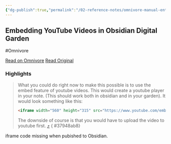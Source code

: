```yaml
---
{"dg-publish":true,"permalink":"/02-reference-notes/omnivore-manual-entry/2024-03/embedding-you-tube-videos-in-obsidian-digital-garden/","title":"Embedding YouTube Videos in Obsidian Digital Garden\n","metatags":{"description":"A Github Discussion in obsidian-digital-garden on how to embed youtube videos using iframe","og:image":"https://i.imgur.com/LmCg5HX.png"},"tags":["MMW-Dev/Alternative-Sites/DG","Obsidian-DG/Videos","omnivore-bug"]}
---
```



## Embedding YouTube Videos in Obsidian Digital Garden
#Omnivore

[Read on Omnivore](https://omnivore.app/me/https-github-com-oleeskild-obsidian-digital-garden-issues-80-18e546c8a93)
[Read Original](https://github.com/oleeskild/obsidian-digital-garden/issues/80)

### Highlights

> What you could do right now to make this possible is to use the embed feature of youtube videos. This would create a youtube player in your note. (This should work both in obsidian and in your garden). It would look something like this:
> 
> ```html
> <iframe width="560" height="315" src="https://www.youtube.com/embed/djV11Xbc914" title="YouTube video player" frameborder="0" allow="accelerometer; autoplay; clipboard-write; encrypted-media; gyroscope; picture-in-picture" allowfullscreen></iframe> 
> ```
> 
> The downside of course is that you would have to upload the video to youtube first. [⤴️](https://omnivore.app/me/https-github-com-oleeskild-obsidian-digital-garden-issues-80-18e546c8a93#37948ab8-f578-4ef2-9ea3-88cf7ec97eae) 
{ #37948ab8}


iframe code missing when pubished to Obsidian.

